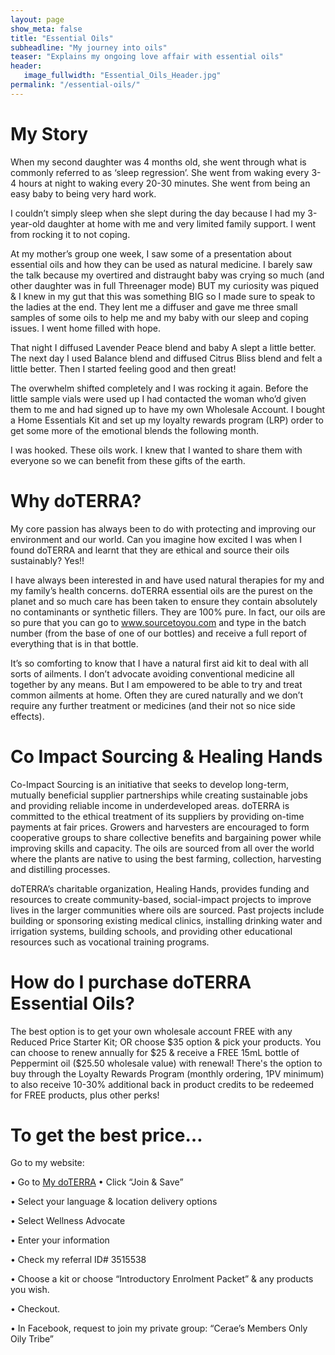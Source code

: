 ```yaml
---
layout: page
show_meta: false
title: "Essential Oils"
subheadline: "My journey into oils"
teaser: "Explains my ongoing love affair with essential oils"
header:
   image_fullwidth: "Essential_Oils_Header.jpg"
permalink: "/essential-oils/"
---
```


# My Story
When my second daughter was 4 months old, she went through what is commonly referred to as ‘sleep regression’. She went from waking every 3-4 hours at night to waking every 20-30 minutes. She went from being an easy baby to being very hard work. 

I couldn’t simply sleep when she slept during the day because I had my 3-year-old daughter at home with me and very limited family support. I went from rocking it to not coping. 

At my mother’s group one week, I saw some of a presentation about essential oils and how they can be used as natural medicine. I barely saw the talk because my overtired and distraught baby was crying so much (and other daughter was in full Threenager mode) BUT my curiosity was piqued & I knew in my gut that this was something BIG so I made sure to speak to the ladies at the end. They lent me a diffuser and gave me three small samples of some oils to help me and my baby with our sleep and coping issues. I went home filled with hope. 
 
That night I diffused Lavender Peace blend and baby A slept a little better. The next day I used Balance blend and diffused Citrus Bliss blend and felt a little better. 
Then I started feeling good and then great! 

The overwhelm shifted completely and I was rocking it again. Before the little sample vials were used up I had contacted the woman who’d given them to me and had signed up to have my own Wholesale Account. I bought a Home Essentials Kit and set up my loyalty rewards program (LRP) order to get some more of the emotional blends the following month. 

I was hooked. 
These oils work. 
I knew that I wanted to share them with everyone so we can benefit from these gifts of the earth.
 
# Why doTERRA? 

My core passion has always been to do with protecting and improving our environment and our world. Can you imagine how excited I was when I found doTERRA and learnt that they are ethical and source their oils sustainably? Yes!! 

I have always been interested in and have used natural therapies for my and my family’s health concerns. doTERRA essential oils are the purest on the planet and so much care has been taken to ensure they contain absolutely no contaminants or synthetic fillers. They are 100% pure. In fact, our oils are so pure that you can go to <a href="http://www.sourcetoyou.com/" target="_blank">www.sourcetoyou.com</a>  and type in the batch number (from the base of one of our bottles) and receive a full report of everything that is in that bottle. 

It’s so comforting to know that I have a natural first aid kit to deal with all sorts of ailments. I don’t advocate avoiding conventional medicine all together by any means. But I am empowered to be able to try and treat common ailments at home. Often they are cured naturally and we don’t require any further treatment or medicines (and their not so nice side effects). 

# Co Impact Sourcing & Healing Hands 
Co-Impact Sourcing is an initiative that seeks to develop long-term, mutually beneficial supplier partnerships while creating sustainable jobs and providing reliable income in underdeveloped areas. doTERRA is committed to the ethical treatment of its suppliers by providing on-time payments at fair prices. Growers and harvesters are encouraged to form cooperative groups to share collective benefits and bargaining power while improving skills and capacity. The oils are sourced from all over the world where the plants are native to using the best farming, collection, harvesting and distilling processes. 

doTERRA’s charitable organization, Healing Hands, provides funding and resources to create community-based, social-impact projects to improve lives in the larger communities where oils are sourced. Past projects include building or sponsoring existing medical clinics, installing drinking water and irrigation systems, building schools, and providing other educational resources such as vocational training programs.

# How do I purchase doTERRA Essential Oils?
The best option is to get your own wholesale account FREE with any Reduced Price Starter Kit; OR choose $35 option & pick your products. 
You can choose to renew annually for $25 & receive a FREE 15mL bottle of Peppermint oil ($25.50 wholesale value) with renewal! 
There's the option to buy through the Loyalty Rewards Program (monthly ordering, 1PV minimum) to also receive 10-30% additional back in product credits to be redeemed for FREE products, plus other perks! 


# To get the best price… 

Go to my website:

•	Go to <a href="http://www.mydoterra.com/ceraemitchell" target="_blank">My doTERRA</a> 
•	Click “Join & Save”

•	Select your language & location delivery options

•	Select Wellness Advocate 

•	Enter your information

•	Check my referral ID# 3515538

•	Choose a kit or choose “Introductory Enrolment Packet” & any products you wish. 

•	Checkout.

•	In Facebook, request to join my private group: “Cerae’s Members Only Oily Tribe” 

